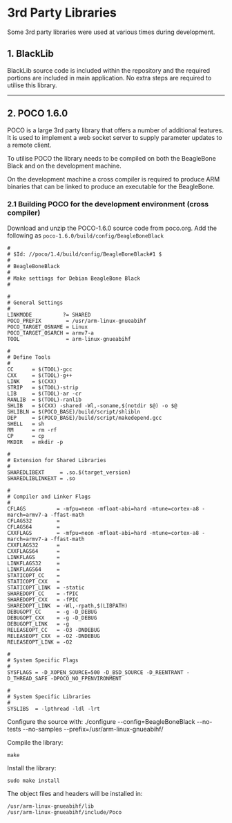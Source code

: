 # 3rd Party Libraries

Some 3rd party libraries were used at various times during development.

## 1. BlackLib
BlackLib source code is included within the repository and the required portions are included in main application.  No extra steps are required to utilise this library.

- - -

## 2. POCO 1.6.0
POCO is a large 3rd party library that offers a number of additional features.  It is used to implement a web socket server to supply parameter updates to a remote client.

To utilise POCO the library needs to be compiled on both the BeagleBone Black and on the development machine.

On the development machine a cross compiler is required to produce ARM binaries that can be linked to produce an executable for the BeagleBone.

### 2.1 Building POCO for the development environment (cross compiler)
Download and unzip the POCO-1.6.0 source code from poco.org.  Add the following as `poco-1.6.0/build/config/BeagleBoneBlack`

```
#
# $Id: //poco/1.4/build/config/BeagleBoneBlack#1 $
#
# BeagleBoneBlack
#
# Make settings for Debian BeagleBone Black
#

#
# General Settings
#
LINKMODE          ?= SHARED
POCO_PREFIX        = /usr/arm-linux-gnueabihf
POCO_TARGET_OSNAME = Linux
POCO_TARGET_OSARCH = armv7-a
TOOL               = arm-linux-gnueabihf

#
# Define Tools
#
CC      = $(TOOL)-gcc
CXX     = $(TOOL)-g++
LINK    = $(CXX)
STRIP   = $(TOOL)-strip
LIB     = $(TOOL)-ar -cr
RANLIB  = $(TOOL)-ranlib
SHLIB   = $(CXX) -shared -Wl,-soname,$(notdir $@) -o $@
SHLIBLN = $(POCO_BASE)/build/script/shlibln
DEP     = $(POCO_BASE)/build/script/makedepend.gcc
SHELL   = sh
RM      = rm -rf
CP      = cp
MKDIR   = mkdir -p

#
# Extension for Shared Libraries
#
SHAREDLIBEXT     = .so.$(target_version)
SHAREDLIBLINKEXT = .so

#
# Compiler and Linker Flags
#
CFLAGS          = -mfpu=neon -mfloat-abi=hard -mtune=cortex-a8 -march=armv7-a -ffast-math
CFLAGS32        =
CFLAGS64        =
CXXFLAGS        = -mfpu=neon -mfloat-abi=hard -mtune=cortex-a8 -march=armv7-a -ffast-math
CXXFLAGS32      =
CXXFLAGS64      =
LINKFLAGS       =
LINKFLAGS32     =
LINKFLAGS64     =
STATICOPT_CC    =
STATICOPT_CXX   =
STATICOPT_LINK  = -static
SHAREDOPT_CC    = -fPIC
SHAREDOPT_CXX   = -fPIC
SHAREDOPT_LINK  = -Wl,-rpath,$(LIBPATH)
DEBUGOPT_CC     = -g -D_DEBUG
DEBUGOPT_CXX    = -g -D_DEBUG
DEBUGOPT_LINK   = -g
RELEASEOPT_CC   = -O3 -DNDEBUG
RELEASEOPT_CXX  = -O2 -DNDEBUG
RELEASEOPT_LINK = -O2

#
# System Specific Flags
#
SYSFLAGS = -D_XOPEN_SOURCE=500 -D_BSD_SOURCE -D_REENTRANT -D_THREAD_SAFE -DPOCO_NO_FPENVIRONMENT

#
# System Specific Libraries
#
SYSLIBS  = -lpthread -ldl -lrt
```

Configure the source with:
    ./configure --config=BeagleBoneBlack --no-tests --no-samples --prefix=/usr/arm-linux-gnueabihf/

Compile the library:

    make

Install the library:

    sudo make install

The object files and headers will be installed in:

    /usr/arm-linux-gnueabihf/lib
    /usr/arm-linux-gnueabihf/include/Poco

